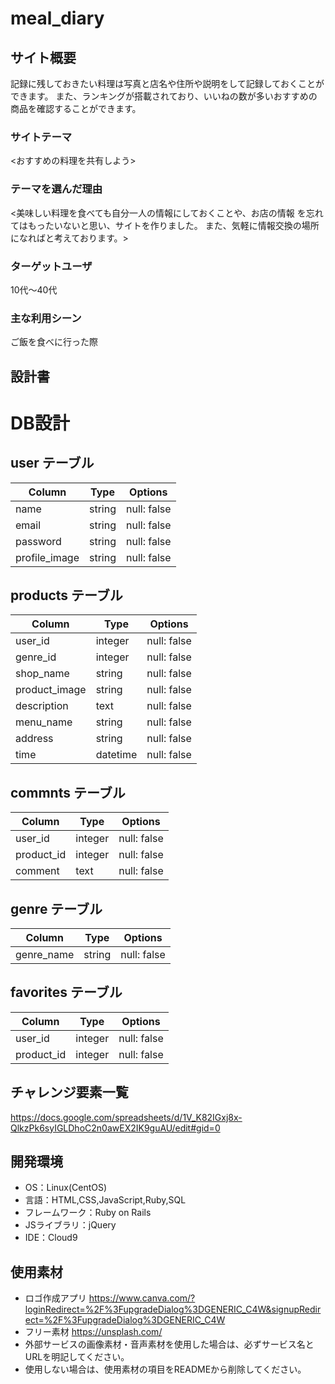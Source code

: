 # meal_diary

## サイト概要
記録に残しておきたい料理は写真と店名や住所や説明をして記録しておくことができます。
また、ランキングが搭載されており、いいねの数が多いおすすめの商品を確認することができます。

### サイトテーマ
<おすすめの料理を共有しよう>

### テーマを選んだ理由
<美味しい料理を食べても自分一人の情報にしておくことや、お店の情報
を忘れてはもったいないと思い、サイトを作りました。
また、気軽に情報交換の場所になればと考えております。>

### ターゲットユーザ
10代〜40代

### 主な利用シーン
ご飯を食べに行った際

## 設計書

# DB設計

## user テーブル

| Column             | Type     | Options     |
| ------------------ | ------   | ----------- |
| name               | string   | null: false |
| email              | string   | null: false |
| password           | string   | null: false |
| profile_image      | string   | null: false |

## products テーブル

| Column             | Type     | Options     |
| ------------------ | ------   | ----------- |
| user_id            | integer  | null: false |
| genre_id           | integer  | null: false |
| shop_name          | string   | null: false |
| product_image      | string   | null: false |
| description        | text     | null: false |
| menu_name          | string   | null: false |
| address            | string   | null: false |
| time               | datetime | null: false |

## commnts テーブル

| Column             | Type     | Options     |
| ------------------ | ------   | ----------- |
| user_id            | integer  | null: false |
| product_id         | integer  | null: false |
| comment            | text     | null: false |

## genre テーブル

| Column             | Type     | Options     |
| ------------------ | ------   | ----------- |
| genre_name         | string   | null: false |

## favorites テーブル

| Column             | Type     | Options     |
| ------------------ | ------   | ----------- |
| user_id            | integer  | null: false |
| product_id         | integer  | null: false |



## チャレンジ要素一覧
https://docs.google.com/spreadsheets/d/1V_K82IGxj8x-QlkzPk6syIGLDhoC2n0awEX2IK9guAU/edit#gid=0

## 開発環境
- OS：Linux(CentOS)
- 言語：HTML,CSS,JavaScript,Ruby,SQL
- フレームワーク：Ruby on Rails
- JSライブラリ：jQuery
- IDE：Cloud9

## 使用素材
- ロゴ作成アプリ  https://www.canva.com/?loginRedirect=%2F%3FupgradeDialog%3DGENERIC_C4W&signupRedirect=%2F%3FupgradeDialog%3DGENERIC_C4W
- フリー素材 https://unsplash.com/
- 外部サービスの画像素材・音声素材を使用した場合は、必ずサービス名とURLを明記してください。
- 使用しない場合は、使用素材の項目をREADMEから削除してください。